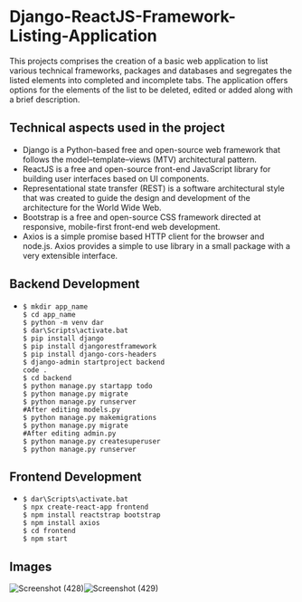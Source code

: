 # Django-ReactJS-Framework-Listing-Application
This projects comprises the creation of a basic web application to list various technical frameworks, packages and databases and segregates the listed elements into completed and incomplete tabs.
The application offers options for the elements of the list to be deleted, edited or added along with a brief description.
## Technical aspects used in the project
- Django is a Python-based free and open-source web framework that follows the model–template–views (MTV) architectural pattern.  
- ReactJS is a free and open-source front-end JavaScript library for building user interfaces based on UI components.
- Representational state transfer (REST) is a software architectural style that was created to guide the design and development of the architecture for the World Wide Web.
- Bootstrap is a free and open-source CSS framework directed at responsive, mobile-first front-end web development.
-  Axios is a simple promise based HTTP client for the browser and node.js. Axios provides a simple to use library in a small package with a very extensible interface.
## Backend Development
-     $ mkdir app_name
      $ cd app_name
      $ python -m venv dar
      $ dar\Scripts\activate.bat
      $ pip install django
      $ pip install djangorestframework
      $ pip install django-cors-headers
      $ django-admin startproject backend
      code .
      $ cd backend
      $ python manage.py startapp todo
      $ python manage.py migrate
      $ python manage.py runserver 
      #After editing models.py
      $ python manage.py makemigrations
      $ python manage.py migrate 
      #After editing admin.py
      $ python manage.py createsuperuser
      $ python manage.py runserver    
## Frontend Development
-     $ dar\Scripts\activate.bat
      $ npx create-react-app frontend
      $ npm install reactstrap bootstrap
      $ npm install axios
      $ cd frontend
      $ npm start
## Images
![Screenshot (428)](https://user-images.githubusercontent.com/96294811/146544551-0e63ec65-0d65-49e7-8361-677b069476f6.png)![Screenshot (429)](https://user-images.githubusercontent.com/96294811/146544552-4d709a92-e36a-45c5-bc7f-36bf8c6d4d33.png)


